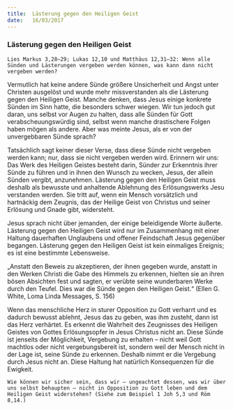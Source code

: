 ```yaml
---
title:  Lästerung gegen den Heiligen Geist
date:   16/03/2017
---
```


### Lästerung gegen den Heiligen Geist 

`Lies Markus 3,28–29; Lukas 12,10 und Matthäus 12,31–32: Wenn alle Sünden und Lästerungen vergeben werden können, was kann dann nicht vergeben werden?` 

Vermutlich hat keine andere Sünde größere Unsicherheit und Angst unter Christen ausgelöst und wurde mehr missverstanden als die Lästerung gegen den Heiligen Geist. Manche denken, dass Jesus einige konkrete Sünden im Sinn hatte, die besonders schwer wiegen. Wir tun jedoch gut daran, uns selbst vor Augen zu halten, dass alle Sünden für Gott verabscheuungswürdig sind, selbst wenn manche drastischere Folgen haben mögen als andere. Aber was meinte Jesus, als er von der unvergebbaren Sünde sprach? 

Tatsächlich sagt keiner dieser Verse, dass diese Sünde nicht vergeben werden kann; nur, dass sie nicht vergeben werden wird. Erinnern wir uns: Das Werk des Heiligen Geistes besteht darin, Sünder zur Erkenntnis ihrer Sünde zu führen und in ihnen den Wunsch zu wecken, Jesus, der allein Sünden vergibt, anzunehmen. Lästerung gegen den Heiligen Geist muss deshalb als bewusste und anhaltende Ablehnung des Erlösungswerks Jesu verstanden werden. Sie tritt auf, wenn ein Mensch vorsätzlich und hartnäckig dem Zeugnis, das der Heilige Geist von Christus und seiner Erlösung und Gnade gibt, widersteht. 

Jesus sprach nicht über jemanden, der einige beleidigende Worte äußerte. Lästerung gegen den Heiligen Geist wird nur im Zusammenhang mit einer Haltung dauerhaften Unglaubens und offener Feindschaft Jesus gegenüber begangen. Lästerung gegen den Heiligen Geist ist kein einmaliges Ereignis; es ist eine bestimmte Lebensweise. 

„Anstatt den Beweis zu akzeptieren, der ihnen gegeben wurde, anstatt in den Werken Christi die Gabe des Himmels zu erkennen, hielten sie an ihren bösen Absichten fest und sagten, er verübte seine wunderbaren Werke durch den Teufel. Dies war die Sünde gegen den Heiligen Geist.“ (Ellen G. White, Loma Linda Messages, S. 156) 

Wenn das menschliche Herz in sturer Opposition zu Gott verharrt und es dadurch bewusst ablehnt, Jesus das zu geben, was ihm zusteht, dann ist das Herz verhärtet. Es erkennt die Wahrheit des Zeugnisses des Heiligen Geistes von Gottes Erlösungsopfer in Jesus Christus nicht an. Diese Sünde ist jenseits der Möglichkeit, Vergebung zu erhalten – nicht weil Gott machtlos oder nicht vergebungsbereit ist, sondern weil der Mensch nicht in der Lage ist, seine Sünde zu erkennen. Deshalb nimmt er die Vergebung durch Jesus nicht an. Diese Haltung hat natürlich Konsequenzen für die Ewigkeit. 

`Wie können wir sicher sein, dass wir – ungeachtet dessen, was wir über uns selbst behaupten – nicht in Opposition zu Gott leben und dem Heiligen Geist widerstehen? (Siehe zum Beispiel 1 Joh 5,3 und Röm 8,14.)` 
